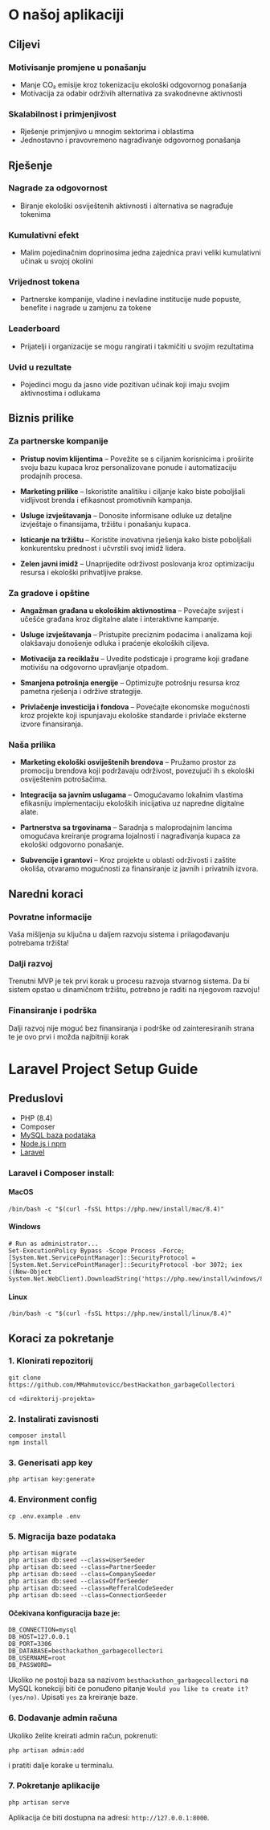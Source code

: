 # O našoj aplikaciji

## Ciljevi

### Motivisanje promjene u ponašanju
* Manje CO₂ emisije kroz tokenizaciju ekološki odgovornog ponašanja
* Motivacija za odabir održivih alternativa za svakodnevne aktivnosti

### Skalabilnost i primjenjivost
* Rješenje primjenjivo u mnogim sektorima i oblastima
* Jednostavno i pravovremeno nagrađivanje odgovornog ponašanja

## Rješenje

### Nagrade za odgovornost
* Biranje ekološki osviještenih aktivnosti i alternativa se nagrađuje tokenima

### Kumulativni efekt
* Malim pojedinačnim doprinosima jedna zajednica pravi veliki kumulativni učinak u svojoj okolini

### Vrijednost tokena
* Partnerske kompanije, vladine i nevladine institucije nude popuste, benefite i nagrade u zamjenu za tokene

### Leaderboard
* Prijatelji i organizacije se mogu rangirati i takmičiti u svojim rezultatima

### Uvid u rezultate
* Pojedinci mogu da jasno vide pozitivan učinak koji imaju svojim aktivnostima i odlukama

## Biznis prilike

### Za partnerske kompanije
* **Pristup novim klijentima** – Povežite se s ciljanim korisnicima i proširite svoju bazu kupaca kroz personalizovane ponude i automatizaciju prodajnih procesa.

* **Marketing prilike** – Iskoristite analitiku i ciljanje kako biste poboljšali vidljivost brenda i efikasnost promotivnih kampanja.

* **Usluge izvještavanja** – Donosite informisane odluke uz detaljne izvještaje o finansijama, tržištu i ponašanju kupaca.

* **Isticanje na tržištu** – Koristite inovativna rješenja kako biste poboljšali konkurentsku prednost i učvrstili svoj imidž lidera.

* **Zelen javni imidž** – Unaprijedite održivost poslovanja kroz optimizaciju resursa i ekološki prihvatljive prakse.

### Za gradove i opštine
* **Angažman građana u ekološkim aktivnostima** – Povećajte svijest i učešće građana kroz digitalne alate i interaktivne kampanje.

* **Usluge izvještavanja** – Pristupite preciznim podacima i analizama koji olakšavaju donošenje odluka i praćenje ekoloških ciljeva.

* **Motivacija za reciklažu** – Uvedite podsticaje i programe koji građane motivišu na odgovorno upravljanje otpadom.

* **Smanjena potrošnja energije** – Optimizujte potrošnju resursa kroz pametna rješenja i održive strategije.

* **Privlačenje investicija i fondova** – Povećajte ekonomske mogućnosti kroz projekte koji ispunjavaju ekološke standarde i privlače eksterne izvore finansiranja.

### Naša prilika
* **Marketing ekološki osviještenih brendova** – Pružamo prostor za promociju brendova koji podržavaju održivost, povezujući ih s ekološki osviještenim potrošačima.

* **Integracija sa javnim uslugama** – Omogućavamo lokalnim vlastima efikasniju implementaciju ekoloških inicijativa uz napredne digitalne alate.

* **Partnerstva sa trgovinama** – Saradnja s maloprodajnim lancima omogućava kreiranje programa lojalnosti i nagrađivanja kupaca za ekološki odgovorno ponašanje.

* **Subvencije i grantovi** – Kroz projekte u oblasti održivosti i zaštite okoliša, otvaramo mogućnosti za finansiranje iz javnih i privatnih izvora.

## Naredni koraci

### Povratne informacije
Vaša mišljenja su ključna u daljem razvoju sistema i prilagođavanju potrebama tržišta!

### Dalji razvoj
Trenutni MVP je tek prvi korak u procesu razvoja stvarnog sistema. Da bi sistem opstao u dinamičnom tržištu, potrebno je raditi na njegovom razvoju!

### Finansiranje i podrška
Dalji razvoj nije moguć bez finansiranja i podrške od zainteresiranih strana te je ovo prvi i možda najbitniji korak


# Laravel Project Setup Guide

## Preduslovi

* PHP (8.4)
* Composer
* [MySQL baza podataka](https://www.apachefriends.org/download.html)
* [Node.js i npm](https://nodejs.org/en/download)
* [Laravel](https://laravel.com/docs/11.x/installation)

### Laravel i Composer install:

#### MacOS
```
/bin/bash -c "$(curl -fsSL https://php.new/install/mac/8.4)"
```
#### Windows
```
# Run as administrator...
Set-ExecutionPolicy Bypass -Scope Process -Force; [System.Net.ServicePointManager]::SecurityProtocol = [System.Net.ServicePointManager]::SecurityProtocol -bor 3072; iex ((New-Object System.Net.WebClient).DownloadString('https://php.new/install/windows/8.4'))
```
#### Linux
```
/bin/bash -c "$(curl -fsSL https://php.new/install/linux/8.4)"
```

## Koraci za pokretanje

### 1. Klonirati repozitorij
```
git clone https://github.com/MMahmutovicc/bestHackathon_garbageCollectori

cd <direktorij-projekta>
```

### 2. Instalirati zavisnosti
```
composer install
npm install
```

### 3. Generisati app key
```
php artisan key:generate
```

### 4. Environment config
```
cp .env.example .env
```

### 5. Migracija baze podataka
```
php artisan migrate
php artisan db:seed --class=UserSeeder
php artisan db:seed --class=PartnerSeeder
php artisan db:seed --class=CompanySeeder
php artisan db:seed --class=OfferSeeder
php artisan db:seed --class=RefferalCodeSeeder
php artisan db:seed --class=ConnectionSeeder
```

#### Očekivana konfiguracija baze je:
```
DB_CONNECTION=mysql
DB_HOST=127.0.0.1
DB_PORT=3306
DB_DATABASE=besthackathon_garbagecollectori
DB_USERNAME=root
DB_PASSWORD=
```

Ukoliko ne postoji baza sa nazivom ```besthackathon_garbagecollectori``` na MySQL konekciji biti će ponuđeno pitanje
```Would you like to create it? (yes/no)```.
Upisati ```yes``` za kreiranje baze.

### 6. Dodavanje admin računa
Ukoliko želite kreirati admin račun, pokrenuti:
```
php artisan admin:add
```
i pratiti dalje korake u terminalu.


### 7. Pokretanje aplikacije
```
php artisan serve
```

Aplikacija će biti dostupna na adresi: ```http://127.0.0.1:8000```.











